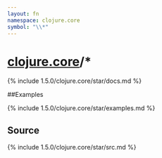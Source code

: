 ```yaml
---
layout: fn
namespace: clojure.core
symbol: "\\*"
---
```


# [clojure.core](../)/\*

{% include 1.5.0/clojure.core/star/docs.md %}

##Examples

{% include 1.5.0/clojure.core/star/examples.md %}
## Source
{% include 1.5.0/clojure.core/star/src.md %}

